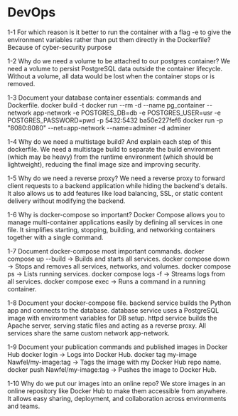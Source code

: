 # DevOps

1-1 For which reason is it better to run the container with a flag -e to give the environment variables rather than put them directly in the Dockerfile?
Because of cyber-security purpose

1-2 Why do we need a volume to be attached to our postgres container?
We need a volume to persist PostgreSQL data outside the container lifecycle.
Without a volume, all data would be lost when the container stops or is removed.

1-3 Document your database container essentials: commands and Dockerfile.
docker build -t
docker run --rm -d --name pg_container --network app-network -e POSTGRES_DB=db -e POSTGRES_USER=usr -e POSTGRES_PASSWORD=pwd -p 5432:5432   ba50e227fef6
docker run -p "8080:8080" --net=app-network --name=adminer -d adminer

1-4 Why do we need a multistage build? And explain each step of this dockerfile.
We need a multistage build to separate the build environment (which may be heavy) from the runtime environment (which should be lightweight), reducing the final image size and improving security.  

1-5 Why do we need a reverse proxy?
We need a reverse proxy to forward client requests to a backend application while hiding the backend's details.
It also allows us to add features like load balancing, SSL, or static content delivery without modifying the backend.

1-6 Why is docker-compose so important?
Docker Compose allows you to manage multi-container applications easily by defining all services in one file.
It simplifies starting, stopping, building, and networking containers together with a single command.

1-7 Document docker-compose most important commands.
docker compose up --build → Builds and starts all services.
docker compose down → Stops and removes all services, networks, and volumes.
docker compose ps → Lists running services.
docker compose logs -f → Streams logs from all services.
docker compose exec <service> <cmd> → Runs a command in a running container.

1-8 Document your docker-compose file.
backend service builds the Python app and connects to the database.
database service uses a PostgreSQL image with environment variables for DB setup.
httpd service builds the Apache server, serving static files and acting as a reverse proxy.
All services share the same custom network app-network.

1-9 Document your publication commands and published images in Docker Hub
docker login → Logs into Docker Hub.
docker tag my-image Nawfel/my-image:tag → Tags the image with my Docker Hub repo name.
docker push Nawfel/my-image:tag → Pushes the image to Docker Hub.

1-10 Why do we put our images into an online repo?
We store images in an online repository like Docker Hub to make them accessible from anywhere.
It allows easy sharing, deployment, and collaboration across environments and teams.




